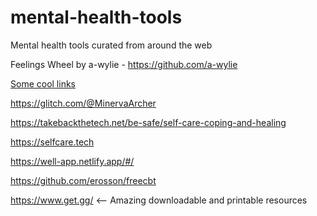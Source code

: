 # mental-health-tools
Mental health tools curated from around the web

Feelings Wheel by a-wylie - https://github.com/a-wylie

<u>Some cool links</u>

https://glitch.com/@MinervaArcher

https://takebackthetech.net/be-safe/self-care-coping-and-healing

https://selfcare.tech

https://well-app.netlify.app/#/

https://github.com/erosson/freecbt

https://www.get.gg/  <-- Amazing downloadable and printable resources
